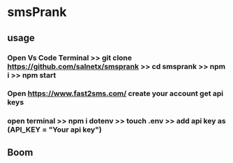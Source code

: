 # smsPrank
## usage

### Open Vs Code Terminal >> git clone https://github.com/salnetx/smsprank >> cd smsprank >> npm i >> npm start

### Open https://www.fast2sms.com/ create your account get api keys

### open terminal >> npm i dotenv >> touch .env >> add api key as (API_KEY = "Your api key")

## Boom

